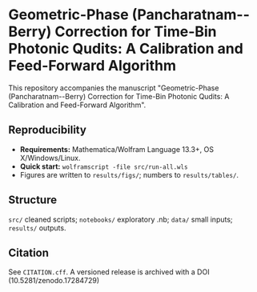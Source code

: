 # Geometric-Phase (Pancharatnam--Berry) Correction for Time-Bin Photonic Qudits: A Calibration and Feed-Forward Algorithm

This repository accompanies the manuscript "Geometric-Phase (Pancharatnam--Berry) Correction for Time-Bin Photonic Qudits: A Calibration and Feed-Forward Algorithm".

## Reproducibility
- **Requirements:** Mathematica/Wolfram Language 13.3+, OS X/Windows/Linux.
- **Quick start:** `wolframscript -file src/run-all.wls`
- Figures are written to `results/figs/`; numbers to `results/tables/`.

## Structure
`src/` cleaned scripts; `notebooks/` exploratory .nb; `data/` small inputs; `results/` outputs.

## Citation
See `CITATION.cff`. A versioned release is archived with a DOI (10.5281/zenodo.17284729)